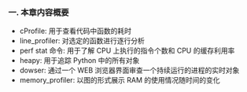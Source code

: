 ### 一. 本章内容概要

* cProfile: 用于查看代码中函数的耗时
* line_profiler: 对选定的函数进行逐行分析
* perf stat 命令: 用于了解 CPU 上执行的指令个数和 CPU 的缓存利用率
* heapy: 用于追踪 Python 中的所有对象
* dowser: 通过一个 WEB 浏览器界面审查一个持续运行的进程的实时对象
* memory_profiler: 以图的形式展示 RAM 的使用情况随时间的变化